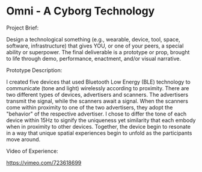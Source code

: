 # Omni - A Cyborg Technology

Project Brief: 

Design a technological something (e.g., wearable, device, tool, space,
software, infrastructure) that gives YOU, or one of your peers, a special ability
or superpower. The final deliverable is a prototype or prop, brought to life
through demo, performance, enactment, and/or visual narrative.

Prototype Description:

I created five devices that used Bluetooth Low Energy (BLE) technology to communicate (tone and light) wirelessly according to proximity. There are two different types of devices, advertisers and scanners. The advertisers transmit the signal, while the scanners await a signal. When the scanners come within proximity to one of the two advertisers, they adopt the "behavior" of the respective advertiser. I chose to differ the tone of each device within 15Hz to signify the uniqueness yet similarity that each embody when in proximity to other devices. Together, the device begin to resonate in a way that unique spatial experiences begin to unfold as the participants move around.  

Video of Experience:

https://vimeo.com/723618699
